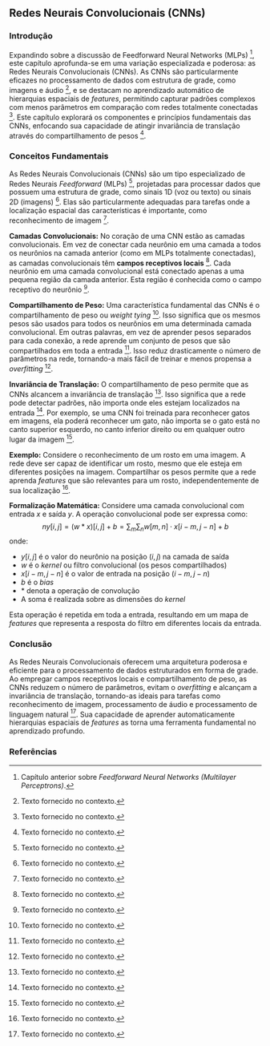 ## Redes Neurais Convolucionais (CNNs)

### Introdução
Expandindo sobre a discussão de Feedforward Neural Networks (MLPs) [^21], este capítulo aprofunda-se em uma variação especializada e poderosa: as Redes Neurais Convolucionais (CNNs). As CNNs são particularmente eficazes no processamento de dados com estrutura de grade, como imagens e áudio [^1], e se destacam no aprendizado automático de hierarquias espaciais de *features*, permitindo capturar padrões complexos com menos parâmetros em comparação com redes totalmente conectadas [^1]. Este capítulo explorará os componentes e princípios fundamentais das CNNs, enfocando sua capacidade de atingir invariância de translação através do compartilhamento de pesos [^1].

### Conceitos Fundamentais
As Redes Neurais Convolucionais (CNNs) são um tipo especializado de Redes Neurais *Feedforward* (MLPs) [^1], projetadas para processar dados que possuem uma estrutura de grade, como sinais 1D (voz ou texto) ou sinais 2D (imagens) [^1]. Elas são particularmente adequadas para tarefas onde a localização espacial das características é importante, como reconhecimento de imagem [^1].

**Camadas Convolucionais:** No coração de uma CNN estão as camadas convolucionais. Em vez de conectar cada neurônio em uma camada a todos os neurônios na camada anterior (como em MLPs totalmente conectadas), as camadas convolucionais têm **campos receptivos locais** [^1]. Cada neurônio em uma camada convolucional está conectado apenas a uma pequena região da camada anterior. Esta região é conhecida como o campo receptivo do neurônio [^1].

**Compartilhamento de Peso:** Uma característica fundamental das CNNs é o compartilhamento de peso ou *weight tying* [^1]. Isso significa que os mesmos pesos são usados para todos os neurônios em uma determinada camada convolucional. Em outras palavras, em vez de aprender pesos separados para cada conexão, a rede aprende um conjunto de pesos que são compartilhados em toda a entrada [^1]. Isso reduz drasticamente o número de parâmetros na rede, tornando-a mais fácil de treinar e menos propensa a *overfitting* [^1].

**Invariância de Translação:** O compartilhamento de peso permite que as CNNs alcancem a invariância de translação [^1]. Isso significa que a rede pode detectar padrões, não importa onde eles estejam localizados na entrada [^1]. Por exemplo, se uma CNN foi treinada para reconhecer gatos em imagens, ela poderá reconhecer um gato, não importa se o gato está no canto superior esquerdo, no canto inferior direito ou em qualquer outro lugar da imagem [^1].

**Exemplo:** Considere o reconhecimento de um rosto em uma imagem. A rede deve ser capaz de identificar um rosto, mesmo que ele esteja em diferentes posições na imagem. Compartilhar os pesos permite que a rede aprenda *features* que são relevantes para um rosto, independentemente de sua localização [^1].

**Formalização Matemática:**
Considere uma camada convolucional com entrada $x$ e saída $y$. A operação convolucional pode ser expressa como:
$$ny[i, j] = (w * x)[i, j] + b = \sum_{m} \sum_{n} w[m, n] \cdot x[i-m, j-n] + b$$
onde:
*   $y[i, j]$ é o valor do neurônio na posição $(i, j)$ na camada de saída
*   $w$ é o *kernel* ou filtro convolucional (os pesos compartilhados)
*   $x[i-m, j-n]$ é o valor de entrada na posição $(i-m, j-n)$
*   $b$ é o *bias*
*   $*$ denota a operação de convolução
*   A soma é realizada sobre as dimensões do *kernel*

Esta operação é repetida em toda a entrada, resultando em um mapa de *features* que representa a resposta do filtro em diferentes locais da entrada.

### Conclusão
As Redes Neurais Convolucionais oferecem uma arquitetura poderosa e eficiente para o processamento de dados estruturados em forma de grade. Ao empregar campos receptivos locais e compartilhamento de peso, as CNNs reduzem o número de parâmetros, evitam o *overfitting* e alcançam a invariância de translação, tornando-as ideais para tarefas como reconhecimento de imagem, processamento de áudio e processamento de linguagem natural [^1]. Sua capacidade de aprender automaticamente hierarquias espaciais de *features* as torna uma ferramenta fundamental no aprendizado profundo.

### Referências
[^1]: Texto fornecido no contexto.
[^21]: Capítulo anterior sobre *Feedforward Neural Networks (Multilayer Perceptrons)*.

<!-- END -->